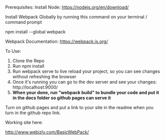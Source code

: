 Prerequisites:
Install Node:
https://nodejs.org/en/download/


Install Webpack Globally by running this command on your terminal / command prompt

npm install --global webpack

Webpack Documentation: https://webpack.js.org/

To Use:

1.  Clone the Repo
2.  Run npm install
3.  Run webpack serve to live reload your project, so you can see changes without refreshing the browser
4.  Once it's running you can go to the dev server and see your changes: http://localhost:9000/
5.  **When your done, run "webpack build" to bundle your code and put it in the docs folder so github pages can serve it**

Turn on github pages and put a link to your site in the readme when you turn in the github repo link.

Working site here:

http://www.webizly.com/BasicWebPack/
